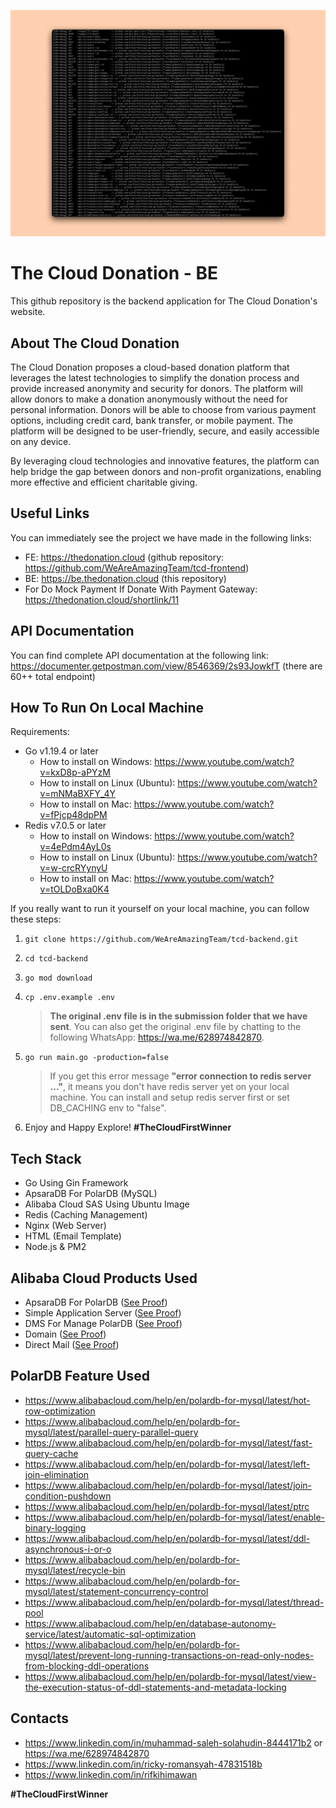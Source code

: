 ![The Cloud Donation Images](docs/images/the_cloud_donation.png)

# The Cloud Donation - BE

This github repository is the backend application for The Cloud Donation's website.

## About The Cloud Donation

The Cloud Donation proposes a cloud-based donation platform that leverages the latest technologies to simplify the donation process and provide increased anonymity and security for donors. The platform will allow donors to make a donation anonymously without the need for personal information. Donors will be able to choose from various payment options, including credit card, bank transfer, or mobile payment. The platform will be designed to be user-friendly, secure, and easily accessible on any device.

By leveraging cloud technologies and innovative features, the platform can help bridge the gap between donors and non-profit organizations, enabling more effective and efficient charitable giving.

## Useful Links

You can immediately see the project we have made in the following links:

- FE: https://thedonation.cloud (github repository: https://github.com/WeAreAmazingTeam/tcd-frontend)
- BE: https://be.thedonation.cloud (this repository)
- For Do Mock Payment If Donate With Payment Gateway: https://thedonation.cloud/shortlink/11

## API Documentation

You can find complete API documentation at the following link: https://documenter.getpostman.com/view/8546369/2s93JowkfT (there are 60++ total endpoint)

## How To Run On Local Machine

Requirements:
- Go v1.19.4 or later
    - How to install on Windows: https://www.youtube.com/watch?v=kxD8p-aPYzM
    - How to install on Linux (Ubuntu): https://www.youtube.com/watch?v=mNMaBXFY_4Y
    - How to install on Mac: https://www.youtube.com/watch?v=fPjcp48dpPM
- Redis v7.0.5 or later
    - How to install on Windows: https://www.youtube.com/watch?v=4ePdm4AyL0s
    - How to install on Linux (Ubuntu): https://www.youtube.com/watch?v=w-crcRYynyU
    - How to install on Mac: https://www.youtube.com/watch?v=tOLDoBxa0K4

If you really want to run it yourself on your local machine, you can follow these steps:

1. ```git
   git clone https://github.com/WeAreAmazingTeam/tcd-backend.git
    ```
2. ```
   cd tcd-backend
    ```
3. ```
   go mod download
    ```
4. ```
   cp .env.example .env
    ```
    > **The original .env file is in the submission folder that we have sent**. You can also get the original .env file by chatting to the following WhatsApp: https://wa.me/628974842870.
5. ```
   go run main.go -production=false
    ```
    > If you get this error message **"error connection to redis server ..."**, it means you don't have redis server yet on your local machine. You can install and setup redis server first or set DB_CACHING env to "false".
6. Enjoy and Happy Explore! **#TheCloudFirstWinner**

## Tech Stack

- Go Using Gin Framework
- ApsaraDB For PolarDB (MySQL)
- Alibaba Cloud SAS Using Ubuntu Image
- Redis (Caching Management)
- Nginx (Web Server)
- HTML (Email Template)
- Node.js & PM2

## Alibaba Cloud Products Used
- ApsaraDB For PolarDB ([See Proof](https://thedonation.cloud/shortlink/6))
- Simple Application Server ([See Proof](https://thedonation.cloud/shortlink/7))
- DMS For Manage PolarDB ([See Proof](https://thedonation.cloud/shortlink/8))
- Domain ([See Proof](https://thedonation.cloud/shortlink/9))
- Direct Mail ([See Proof](https://thedonation.cloud/shortlink/10))

## PolarDB Feature Used

- https://www.alibabacloud.com/help/en/polardb-for-mysql/latest/hot-row-optimization
- https://www.alibabacloud.com/help/en/polardb-for-mysql/latest/parallel-query-parallel-query
- https://www.alibabacloud.com/help/en/polardb-for-mysql/latest/fast-query-cache
- https://www.alibabacloud.com/help/en/polardb-for-mysql/latest/left-join-elimination
- https://www.alibabacloud.com/help/en/polardb-for-mysql/latest/join-condition-pushdown
- https://www.alibabacloud.com/help/en/polardb-for-mysql/latest/ptrc
- https://www.alibabacloud.com/help/en/polardb-for-mysql/latest/enable-binary-logging
- https://www.alibabacloud.com/help/en/polardb-for-mysql/latest/ddl-asynchronous-i-or-o
- https://www.alibabacloud.com/help/en/polardb-for-mysql/latest/recycle-bin
- https://www.alibabacloud.com/help/en/polardb-for-mysql/latest/statement-concurrency-control
- https://www.alibabacloud.com/help/en/polardb-for-mysql/latest/thread-pool
- https://www.alibabacloud.com/help/en/database-autonomy-service/latest/automatic-sql-optimization
- https://www.alibabacloud.com/help/en/polardb-for-mysql/latest/prevent-long-running-transactions-on-read-only-nodes-from-blocking-ddl-operations
- https://www.alibabacloud.com/help/en/polardb-for-mysql/latest/view-the-execution-status-of-ddl-statements-and-metadata-locking

## Contacts

- https://www.linkedin.com/in/muhammad-saleh-solahudin-8444171b2 or https://wa.me/628974842870
- https://www.linkedin.com/in/ricky-romansyah-47831518b
- https://www.linkedin.com/in/rifkihimawan

**#TheCloudFirstWinner**